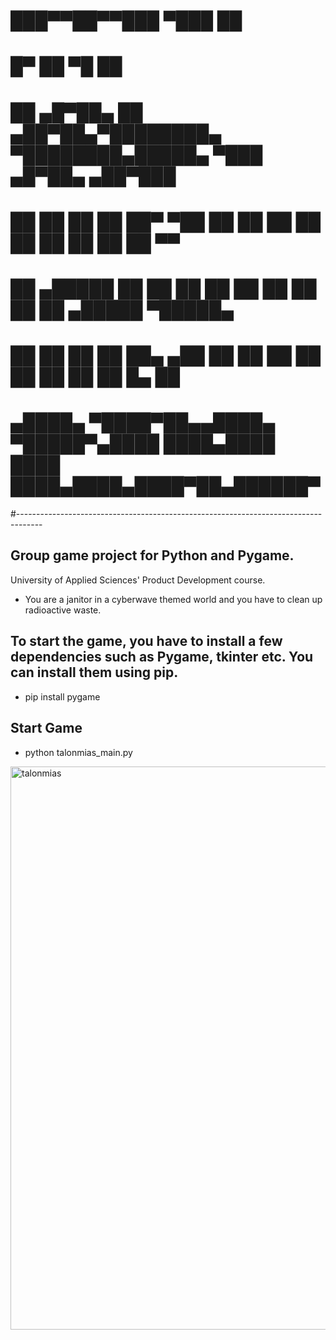 # ███▀▀██▀▀███        ▀███                                        ██
# █▀   ██   ▀█          ██
#      ██     ▄█▀██▄    ██   ▄██▀██▄▀████████▄ ▀████████▄█████▄ ▀███  ▄█▀██▄  ▄██▀███
#      ██    ██   ██    ██  ██▀   ▀██ ██    ██   ██    ██    ██   ██ ██   ██  ██   ▀▀
#      ██     ▄█████    ██  ██     ██ ██    ██   ██    ██    ██   ██  ▄█████  ▀█████▄
#      ██    ██   ██    ██  ██▄   ▄██ ██    ██   ██    ██    ██   ██ ██   ██  █▄   ██
#    ▄████▄  ▀████▀██▄▄████▄ ▀█████▀▄████  ████▄████  ████  ████▄████▄████▀██▄██████▀
#------------------------------------------------------------------------------------

## Group game project for Python and Pygame.
University of Applied Sciences' Product Development course.
- You are a janitor in a cyberwave themed world and you have to clean up radioactive waste.


## To start the game, you have to install a few dependencies such as Pygame, tkinter etc. You can install them using pip.
- pip install pygame

## Start Game
- python talonmias_main.py



<img width="901" alt="talonmias" src="https://user-images.githubusercontent.com/53630914/213258562-a2cc4491-fe6f-46b0-9f73-bd6b99e6b167.png">
